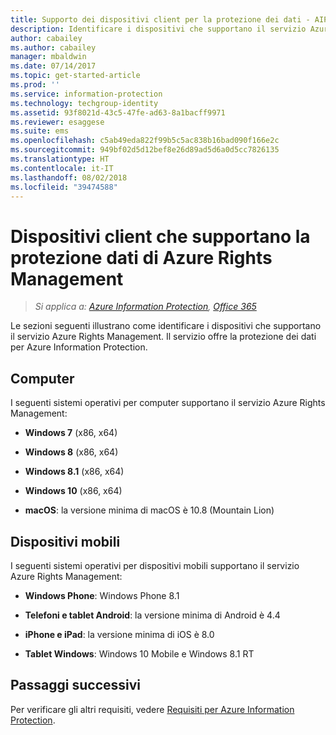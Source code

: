 ```yaml
---
title: Supporto dei dispositivi client per la protezione dei dati - AIP
description: Identificare i dispositivi che supportano il servizio Azure Rights Management di Azure Information Protection.
author: cabailey
ms.author: cabailey
manager: mbaldwin
ms.date: 07/14/2017
ms.topic: get-started-article
ms.prod: ''
ms.service: information-protection
ms.technology: techgroup-identity
ms.assetid: 93f8021d-43c5-47fe-ad63-8a1bacff9971
ms.reviewer: esaggese
ms.suite: ems
ms.openlocfilehash: c5ab49eda822f99b5c5ac838b16bad090f166e2c
ms.sourcegitcommit: 949bf02d5d12bef8e26d89ad5d6a0d5cc7826135
ms.translationtype: HT
ms.contentlocale: it-IT
ms.lasthandoff: 08/02/2018
ms.locfileid: "39474588"
---
```

# <a name="client-devices-that-support-azure-rights-management-data-protection"></a>Dispositivi client che supportano la protezione dati di Azure Rights Management

>*Si applica a: [Azure Information Protection](https://azure.microsoft.com/pricing/details/information-protection), [Office 365](http://download.microsoft.com/download/E/C/F/ECF42E71-4EC0-48FF-AA00-577AC14D5B5C/Azure_Information_Protection_licensing_datasheet_EN-US.pdf)*

Le sezioni seguenti illustrano come identificare i dispositivi che supportano il servizio Azure Rights Management. Il servizio offre la protezione dei dati per Azure Information Protection.

## <a name="computers"></a>Computer
I seguenti sistemi operativi per computer supportano il servizio Azure Rights Management:

-   **Windows 7** (x86, x64)

-   **Windows 8** (x86, x64)

-   **Windows 8.1** (x86, x64)

-   **Windows 10** (x86, x64)

-   **macOS**: la versione minima di macOS è 10.8 (Mountain Lion)

## <a name="mobile-devices"></a>Dispositivi mobili
I seguenti sistemi operativi per dispositivi mobili supportano il servizio Azure Rights Management:

-   **Windows Phone**: Windows Phone 8.1

-   **Telefoni e tablet Android**: la versione minima di Android è 4.4

-   **iPhone e iPad**: la versione minima di iOS è 8.0

-   **Tablet Windows**: Windows 10 Mobile e Windows 8.1 RT


## <a name="next-steps"></a>Passaggi successivi
Per verificare gli altri requisiti, vedere [Requisiti per Azure Information Protection](requirements.md).

